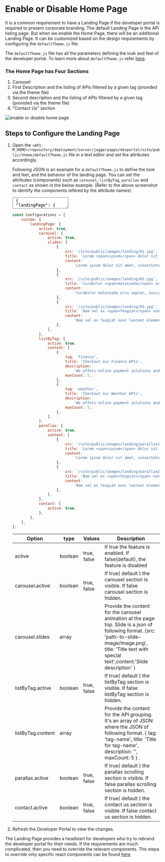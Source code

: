 # Enable or Disable Home Page

It is a common requirement to have a Landing Page if the developer portal is required to present corporate branding. The default Landing Page is the API listing page. But when we enable the Home Page, there will be an additional Landing Page. It can be customized based on the design requirements by configuring the `defaultTheme.js` file.

The `defaultTheme.js` file has all the parameters defining the look and feel of the developer portal. To learn more about `defaultTheme.js` refer [here]({{base_path}}/develop/customizations/customizing-the-developer-portal/overriding-developer-portal-theme/#devportal).

### The Home Page has Four Sections
1. Carousel
2. First Description and the listing of APIs filtered by a given tag (provided via the theme file)
3. Second description and the listing of APIs filtered by a given tag (provided via the theme file)
4. "Contact Us" section

 ![enable or disable home page]({{base_path}}/assets/img/learn/enable-or-disable-home-page.png) 

## Steps to Configure the Landing Page

1. Open the `<API-M_HOME>/repository/deployment/server/jaggeryapps/devportal/site/public/theme/defaultTheme.js` file in a text editor and set the attributes accordingly.

    Following JSON is an example for a `defaultTheme.js` to define the look and feel, and the behavior of the landing page. You can set the attributes (components) such as `carousel`, `listByTag`, `parallax` and `contact` as shown in the below example. (Refer to the above screenshot to identify the components refered by the attribute names)

    <div>
    <div class="jsonTreeOutput"></div>
    <textarea class="jsonTreeInput" data-level="2">
    {
    "landingPage": {
          "active": true,
          "carousel": {
            "active": true,
            "slides": [
              {
                "src": "/site/public/images/landing/01.jpg",
                "title": "Lorem <span>ipsum</span> dolor sit amet",
                "content": "Lorem ipsum dolor sit amet, consectetur adipiscing elit. Integer felis lacus, placerat vel condimentum in, porta a urna. Suspendisse dolor diam, vestibulum at molestie dapibus, semper eget ex. Morbi sit amet euismod tortor."
              },
              {
                "src": "/site/public/images/landing/02.jpg",
                "title": "Curabitur <span>malesuada</span> arcu sapien",
                "content": "Curabitur malesuada arcu sapien, suscipit egestas purus efficitur vitae. Etiam vulputate hendrerit venenatis. "
              },
              {
                "src": "/site/public/images/landing/03.jpg",
                "title": "Nam vel ex <span>feugiat</span> nunc laoreet",
                "content": "Nam vel ex feugiat nunc laoreet elementum. Duis sed nibh condimentum, posuere risus a, mollis diam. Vivamus ultricies, augue id pulvinar semper, mauris lorem bibendum urna, eget tincidunt quam ex ut diam."
              }
            ]
          },
          "listByTag": {
            "active": true,
            "content": [
              {
                "tag": "finance",
                "title": "Checkout our Finance APIs",
                "description": "We offers online payment solutions and has more than 123 million customers worldwide. The WSO2 Finane API makes powerful functionality available to developers by exposing various features of our platform. Functionality includes but is not limited to invoice management, transaction processing and account management.",
                "maxCount": 5
              },
              {
                "tag": "weather",
                "title": "Checkout our Weather APIs",
                "description": "We offers online payment solutions and has more than 123 million customers worldwide. The WSO2 Finane API makes powerful functionality available to developers by exposing various features of our platform. Functionality includes but is not limited to invoice management, transaction processing and account management.",
                "maxCount": 5
              }
            ]
          },
          "parallax": {
            "active": true,
            "content": [
              {
                "src": "/site/public/images/landing/parallax1.jpg",
                "title": "Lorem <span>ipsum</span> dolor sit amet",
                "content": "Lorem ipsum dolor sit amet, consectetur adipiscing elit. Integer felis lacus, placerat vel condimentum in, porta a urna. Suspendisse dolor diam, vestibulum at molestie dapibus, semper eget ex. Morbi sit amet euismod tortor."
              },
              {
                "src": "/site/public/images/landing/parallax2.jpg",
                "title": "Nam vel ex <span>feugiat</span> nunc laoreet",
                "content": "Nam vel ex feugiat nunc laoreet elementum. Duis sed nibh condimentum, posuere risus a, mollis diam. Vivamus ultricies, augue id pulvinar semper, mauris lorem bibendum urna, eget tincidunt quam ex ut diam."
              }
            ]
          },
          "contact": {
            "active": true
          }
        }}
    </textarea>
    </div>

    ``` js
    const Configurations = {
        custom: {
            landingPage: {
                active: true,
                carousel: {
                    active: true,
                    slides: [
                        {
                            src: '/site/public/images/landing/01.jpg',
                            title: 'Lorem <span>ipsum</span> dolor sit amet',
                            content:
                                'Lorem ipsum dolor sit amet, consectetur adipiscing elit. Integer felis lacus, placerat vel condimentum in, porta a urna. Suspendisse dolor diam, vestibulum at molestie dapibus, semper eget ex. Morbi sit amet euismod tortor.',
                        },
                        {
                            src: '/site/public/images/landing/02.jpg',
                            title: 'Curabitur <span>malesuada</span> arcu sapien',
                            content:
                                'Curabitur malesuada arcu sapien, suscipit egestas purus efficitur vitae. Etiam vulputate hendrerit venenatis. ',
                        },
                        {
                            src: '/site/public/images/landing/03.jpg',
                            title: 'Nam vel ex <span>feugiat</span> nunc laoreet',
                            content:
                                'Nam vel ex feugiat nunc laoreet elementum. Duis sed nibh condimentum, posuere risus a, mollis diam. Vivamus ultricies, augue id pulvinar semper, mauris lorem bibendum urna, eget tincidunt quam ex ut diam.',
                        },
                    ],
                },
                listByTag: {
                    active: true,
                    content: [
                        {
                            tag: 'finance',
                            title: 'Checkout our Finance APIs',
                            description:
                                'We offers online payment solutions and has more than 123 million customers worldwide. The WSO2 Finane API makes powerful functionality available to developers by exposing various features of our platform. Functionality includes but is not limited to invoice management, transaction processing and account management.',
                            maxCount: 5,
                        },
                        {
                            tag: 'weather',
                            title: 'Checkout our Weather APIs',
                            description:
                                'We offers online payment solutions and has more than 123 million customers worldwide. The WSO2 Finane API makes powerful functionality available to developers by exposing various features of our platform. Functionality includes but is not limited to invoice management, transaction processing and account management.',
                            maxCount: 5,
                        },
                    ],
                },
                parallax: {
                    active: true,
                    content: [
                        {
                            src: '/site/public/images/landing/parallax1.jpg',
                            title: 'Lorem <span>ipsum</span> dolor sit amet',
                            content:
                                'Lorem ipsum dolor sit amet, consectetur adipiscing elit. Integer felis lacus, placerat vel condimentum in, porta a urna. Suspendisse dolor diam, vestibulum at molestie dapibus, semper eget ex. Morbi sit amet euismod tortor.',
                        },
                        {
                            src: '/site/public/images/landing/parallax2.jpg',
                            title: 'Nam vel ex <span>feugiat</span> nunc laoreet',
                            content:
                                'Nam vel ex feugiat nunc laoreet elementum. Duis sed nibh condimentum, posuere risus a, mollis diam. Vivamus ultricies, augue id pulvinar semper, mauris lorem bibendum urna, eget tincidunt quam ex ut diam.',
                        },
                    ],
                },
                contact: {
                    active: true,
                },
            },
        },
    };

    ```

    | Option | type | Values | Description |
    | ------ | -- | ----------- | ----------- |
    | active | boolean | true, false | If true the feature is enabled. If false(default), the feature is disabled  |
    | carousel.active | boolean | true, false | If true( default ) the carousel section is visible. If false carousel section is hidden. |
    | carousel.slides | array | |  Provide the content for the carousel animation at the page top. Slide is a json of following format. {src: 'path-to-slide-image/image.png', title: 'Title text with <span>special text</span>',content:'Slide description' }  |
    | listByTag.active | boolean | true, false | If true( default ) the listByTag section is visible. If false listByTag section is hidden. |
    listByTag.content | array | | Provide the content for the API grouping. It's an array of JSON where the JSON of following format. { tag: 'tag-name', title: 'Title for tag-name', description: '', maxCount: 5 } .|
    | parallax.active | boolean | true, false | If true( default ) the parallax scrolling section is visible. If false parallax scrolling section is hidden. |
    | contact.active | boolean | true, false | If true( default ) the contact us section is visible. If false contact us section is hidden. |  

2. Refresh the Developer Portal to view the changes.

The Landing Page provides a headstart for developers who try to rebrand the developer portal for their needs. If the requirements are much complicated, then you need to override the relevant components. The stepa to override only specific react components can be found [here]({{base_path}}/develop/customizations/customizing-the-developer-portal/advanced-customization/)
